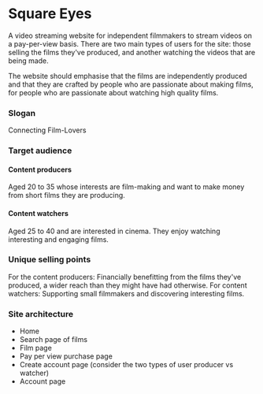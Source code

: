 # Square Eyes
A video streaming website for independent filmmakers to stream videos on a pay-per-view basis. There are two main types of users for the site: those selling the films they've produced, and another watching the videos that are being made.

The website should emphasise that the films are independently produced and that they are crafted by people who are passionate about making films, for people who are passionate about watching high quality films.

### Slogan
Connecting Film-Lovers

### Target audience
#### Content producers 
Aged 20 to 35 whose interests are film-making and want to make money from short films they are producing.

#### Content watchers
Aged 25 to 40 and are interested in cinema. They enjoy watching interesting and engaging films.

### Unique selling points
For the content producers: Financially benefitting from the films they've produced, a wider reach than they might have had otherwise.
For content watchers: Supporting small filmmakers and discovering interesting films.

### Site architecture
- Home 
- Search page of films
- Film page
- Pay per view purchase page
- Create account page (consider the two types of user producer vs watcher)
- Account page

